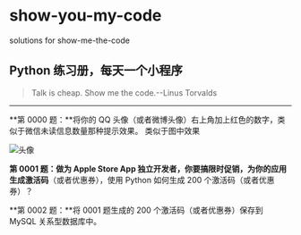 # show-you-my-code
solutions for show-me-the-code
## Python 练习册，每天一个小程序 ##

> Talk is cheap. Show me the code.--Linus Torvalds

----------

**第 0000 题：**将你的 QQ 头像（或者微博头像）右上角加上红色的数字，类似于微信未读信息数量那种提示效果。
类似于图中效果

![头像](http://i.imgur.com/sg2dkuY.png?1)

**第 0001 题：**做为 Apple Store App 独立开发者，你要搞限时促销，为你的应用**生成激活码**（或者优惠券），使用 Python 如何生成 200 个激活码（或者优惠券）？

**第 0002 题：**将 0001 题生成的 200 个激活码（或者优惠券）保存到 MySQL 关系型数据库中。
